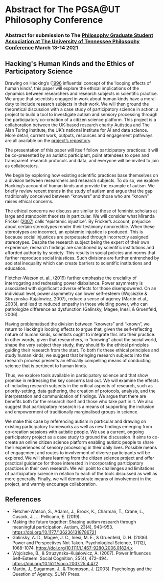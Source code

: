 # Abstract for The PGSA@UT Philosophy Conference

### Abstract for submission to The [Philosophy Graduate Student Association at The University of Tennessee Philosophy Conference](http://utkphilgradconference.weebly.com/) March 13-14 2021

## Hacking's Human Kinds and the Ethics of Participatory Science 

Drawing on Hacking’s ([1996](doi.org/\10.1093\acprof:oso\9780198524021.001.0001) influential concept of the ‘looping effects of human kinds’, this paper will explore the ethical implications of the dynamics between researchers and research subjects in scientific practice. 
We argue that scientists engaged in work about human kinds have a moral duty to include research subjects in their work. 
We will then ground the theoretical discussion with a case study of participatory science in action: a project to build a tool to investigate autism and sensory processing through the participatory co-creation of a citizen science platform. 
This project is a collaboration between the UK-based research charity Autistica and The Alan Turing Institute, the UK’s national institute for AI and data science. 
More detail, current work, outputs, resources and engagement pathways are all available on the [project’s repository](https://github.com/alan-turing-institute/AutisticaCitizenScience).

The presentation of this paper will itself follow participatory practices: it will be co-presented by an autistic participant, point attendees to open and transparent research protocols and data, and everyone will be invited to join as collaborators.

We begin by exploring how existing scientific practices base themselves on a division between researchers and research subjects. 
To do so, we explore Hacking’s account of human kinds and provide the example of autism. 
We briefly review recent trends in the study of autism and argue that the gap traditionally conceived between “knowers” and those who are “known” raises ethical concerns.

The ethical concerns we discuss are similar to those of feminist scholars at large and standpoint theorists in particular. 
We will consider what Miranda Fricker ([2007](doi.org/10.1093/acprof:oso/9780198237907.001.0001)) calls “epistemic injustice”. 
By Fricker’s account, prejudice about certain stereotypes render their testimony noncredible. 
When these stereotypes are incorrect, an epistemic injustice is produced. 
This is because social injustices are perpetuated through incorrectly assigned stereotypes. Despite the research subject being the expert of their own experience, research findings are sanctioned by scientific institutions and afforded authority by society. 
This results in social policies and norms that further reproduce social injustices. Such divisions are further entrenched by societal inequality which can create barriers to scientific institutions and education.

Fletcher-Watson et. al., (2019) further emphasise the cruciality of interrogating and redressing power disbalance. Power asymmetry is associated with significant adverse effects for those disempowered. On an individual level, power asymmetry can lower self-esteem (Wojciszke & Struzynska–Kujalowicz, 2007), reduce a sense of agency (Martin et al., 2003), and lead to reduced empathy in those wielding power, who can pathologize difference as dysfunction (Galinsky, Magee, Inesi, & Gruenfeld, 2006). 

Having problematised the division between “knowers” and “known”, we return to Hacking’s looping effects to argue that, given the self-reflecting nature of human kinds, scientists ought to integrate this into their practice. 
In other words, given that researchers, in “knowing” about the social world, shape the very subject they study, they should fix the ethical principles guiding their research from the start. 
To both fix these ethical principles and study human kinds, we suggest that bringing research subjects into the research process presents an ethically compelling means of conducting science that is pertinent to human kinds.

Thus, we explore tools available in participatory science and that show promise in redressing the key concerns laid out. 
We will examine the effects of including research subjects in the critical aspects of research, such as priority-setting, data gathering, the creation of protocols, analysis, and the interpretation and communication of findings. 
We argue that there are benefits both for the research itself and those who take part in it. We also suggest that participatory research is a means of supporting the inclusion and empowerment of traditionally marginalised groups in science. 

We make this case by referencing autism in particular and drawing on existing participatory frameworks as well as new findings emerging from co-creation sessions with autistic people. 
We use a current, ongoing participatory project as a case study to ground the discussion. 
It aims to co-create an online citizen science platform enabling autistic people to share their experiences of sensory processing in their daily lives. 
Possible means of engagement and routes to involvement of diverse participants will be explored. 
We will share learning from the citizen science project and offer practical guidance for those interested in incorporating participatory practices in their own research. 
We will point to challenges and limitations of participatory science in relation to each of the tools discussed as well as more generally. 
Finally, we will demonstrate means of involvement in the project, and warmly encourage collaboration. 

## References

* Fletcher-Watson, S., Adams, J., Brook, K., Charman, T., Crane, L., Cusack, J., … Pellicano, E. (2019). 
* Making the future together: Shaping autism research through meaningful participation. Autism, 23(4), 943–953. https://doi.org/10.1177/1362361318786721
* Galinsky, A. D., Magee, J. C., Inesi, M. E., & Gruenfeld, D. H. (2006). Power and Perspectives Not Taken. Psychological Science, 17(12), 1068–1074. https://doi.org/10.1111/j.1467-9280.2006.01824.x
* Wojciszke, B., & Struzynska–Kujalowicz, A. (2007). Power Influences Self–Esteem. Social Cognition, 25(4), 472–494. https://doi.org/10.1521/soco.2007.25.4.472
* Martin, J., Sugarman, J., & Thompson, J. (2003). Psychology and the Question of Agency. SUNY Press.






